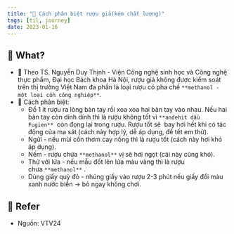 ```yaml
---
title: "🌱 Cách phân biệt rượu giả(kém chất lượng)"
tags: [til, journey]
date: 2023-01-16
---
```


## 🌿 What?

- 🌱 Theo TS. Nguyễn Duy Thịnh - Viện Công nghệ sinh học và Công nghệ thực phẩm, Đại học Bách khoa Hà Nội, rượu giả không được kiểm soát trên thị trường Việt Nam đa phần là loại rượu có pha chế `**methanol - một loại cồn công nghiệp**`.  
- 🌱 Cách phân biệt:  
	- Đổ 1 ít rượu ra lòng bàn tay rồi xoa xoa hai bàn tay vào nhau. Nếu hai bàn tay còn dính dính thì là rượu không tốt vì `**andehit dầu Fugien**`  còn đọng lại trong rượu. Rượu tốt sẽ  bay hơi hết khi có tác động của ma sát (cách này hợp lý, dễ áp dụng, để tết em thử).
	- Ngửi - nếu mùi cồn thơm cay nồng thì là rượu tốt (cách này hơi khó áp dụng).
	- Nếm - rượu chứa `**methanol**` vị sẽ hơi ngọt (cái này cũng khó).
	- Thử với lửa - nếu mẫu đốt lên lửa màu vàng thì là rượu chưa `**methanol**` .
	- Dùng giấy quỳ đỏ - nhúng giấy vào rượu 2-3 phút nếu giấy đổi màu xanh nước biển -> bỏ ngay không chơi.

## 🌿 Refer
- Nguồn: VTV24

